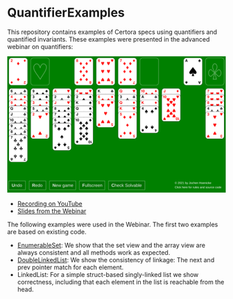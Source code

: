 # QuantifierExamples
This repository contains examples of Certora specs using quantifiers and
quantified invariants.  These examples were presented in the advanced webinar
on quantifiers:

[<img src="https://github.com/jhoenicke/seahaven/blob/master/resources/screenshot.svg?raw=true" />](https://youtu.be/IEB6adfjsA8)

- [Recording on YouTube](https://youtu.be/IEB6adfjsA8)
- [Slides from the Webinar](./webinar-quantifiers.pdf)


The following examples were used in the Webinar.
The first two examples are based on existing code.

- [EnumerableSet][1]: We show that the set view and the array view are always consistent and all methods work as expected.
- [DoubleLinkedList][2]: We show the consistency of linkage: The next and prev pointer match for each element.
- LinkedList: For a simple struct-based singly-linked list we show correctness,
including that each element in the list is reachable from the head.

[1]: https://github.com/OpenZeppelin/openzeppelin-contracts/blob/master/contracts/utils/structs/EnumerableSet.sol "EnumerableSet from OpenZeppelin"
[2]: https://github.com/morpho-org/morpho-data-structures/blob/main/src/DoubleLinkedList.sol "DoubleLinkedList from Morpho"
